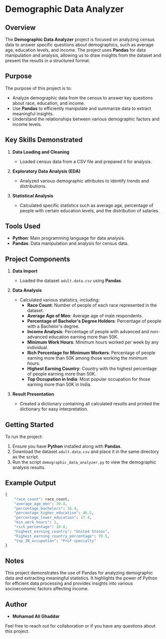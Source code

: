 # Demographic Data Analyzer

## Overview
The **Demographic Data Analyzer** project is focused on analyzing census data to answer specific questions about demographics, such as average age, education levels, and income. The project uses **Pandas** for data manipulation and analysis, allowing us to draw insights from the dataset and present the results in a structured format.

## Purpose
The purpose of this project is to:

- Analyze demographic data from the census to answer key questions about race, education, and income.
- Use **Pandas** to efficiently manipulate and summarize data to extract meaningful insights.
- Understand the relationships between various demographic factors and income levels.

## Key Skills Demonstrated
1. **Data Loading and Cleaning**
   - Loaded census data from a CSV file and prepared it for analysis.

2. **Exploratory Data Analysis (EDA)**
   - Analyzed various demographic attributes to identify trends and distributions.

3. **Statistical Analysis**
   - Calculated specific statistics such as average age, percentage of people with certain education levels, and the distribution of salaries.

## Tools Used
- **Python**: Main programming language for data analysis.
- **Pandas**: Data manipulation and analysis for census data.

## Project Components
1. **Data Import**
   - Loaded the dataset `adult.data.csv` using **Pandas**.

2. **Data Analysis**
   - Calculated various statistics, including:
     - **Race Count**: Number of people of each race represented in the dataset.
     - **Average Age of Men**: Average age of male respondents.
     - **Percentage of Bachelor's Degree Holders**: Percentage of people with a Bachelor's degree.
     - **Income Analysis**: Percentage of people with advanced and non-advanced education earning more than 50K.
     - **Minimum Work Hours**: Minimum hours worked per week by any individual.
     - **Rich Percentage for Minimum Workers**: Percentage of people earning more than 50K among those working the minimum hours.
     - **Highest Earning Country**: Country with the highest percentage of people earning more than 50K.
     - **Top Occupation in India**: Most popular occupation for those earning more than 50K in India.

3. **Result Presentation**
   - Created a dictionary containing all calculated results and printed the dictionary for easy interpretation.

## Getting Started
To run the project:

1. Ensure you have **Python** installed along with **Pandas**.
2. Download the dataset `adult.data.csv` and place it in the same directory as the script.
3. Run the script `demographic_data_analyzer.py` to view the demographic analysis results.

## Example Output
```python
{
    "race_count": race_count,
    "average_age_men": 39.4,
    "percentage_bachelors": 16.4,
    "percentage_higher_education": 46.5,
    "percentage_lower_education": 17.4,
    "min_work_hours": 1,
    "rich_percentage": 10.0,
    "highest_earning_country": "United States",
    "highest_earning_country_percentage": 39.5,
    "top_IN_occupation": "Prof-specialty"
}
```
## Notes
This project demonstrates the use of Pandas for analyzing demographic data and extracting meaningful statistics. It highlights the power of Python for efficient data processing and provides insights into various socioeconomic factors affecting income.

## Author
- **Mohamad Ali Ghaddar**

Feel free to reach out for collaboration or if you have any questions about this project.